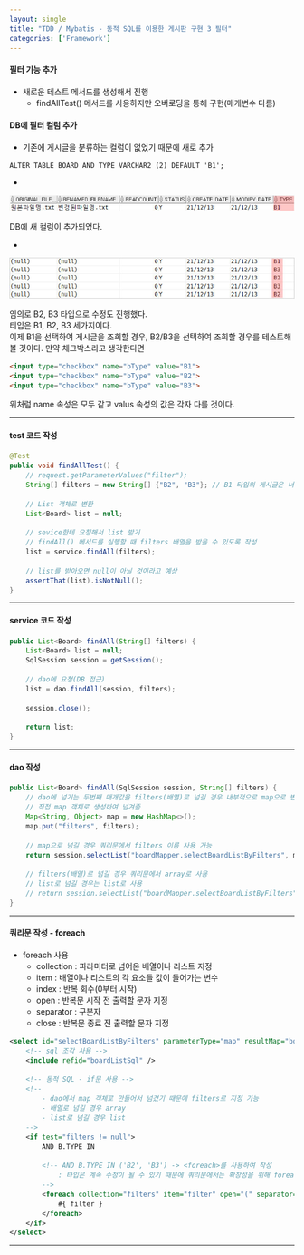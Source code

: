 ```yaml
---
layout: single
title: "TDD / Mybatis - 동적 SQL를 이용한 게시판 구현 3 필터"
categories: ['Framework']
---
```


#### 필터 기능 추가
* 새로운 테스트 메서드를 생성해서 진행
	* findAllTest() 메서드를 사용하지만 오버로딩을 통해 구현(매개변수 다름)

#### DB에 필터 컬럼 추가
* 기존에 게시글을 분류하는 컬럼이 없었기 때문에 새로 추가
   
```
ALTER TABLE BOARD AND TYPE VARCHAR2 (2) DEFAULT 'B1';
```
   
-
   
![Alt text](/assets/images/framework/mybatis/mybatis23.jpg)   
   
DB에 새 컬럼이 추가되었다.
   
-
   
![Alt text](/assets/images/framework/mybatis/mybatis24.jpg)   
   
임의로 B2, B3 타입으로 수정도 진행했다.   
티입은 B1, B2, B3 세가지이다.   
이제 B1을 선택하여 게시글을 조회할 경우, B2/B3을 선택하여 조회할 경우를 테스트해 볼 것이다.
만약 체크박스라고 생각한다면   

``` html
<input type="checkbox" name="bType" value="B1">
<input type="checkbox" name="bType" value="B2">
<input type="checkbox" name="bType" value="B3">
``` 
   
위처럼 name 속성은 모두 같고 valus 속성의 값은 각자 다를 것이다.   
   
***

#### test 코드 작성
   
``` java
@Test
public void findAllTest() {
	// request.getParameterValues("filter");
	String[] filters = new String[] {"B2", "B3"}; // B1 타입의 게시글은 너무 많기 때문에 B2, B3만 테스트 진행

	// List 객체로 변환
	List<Board> list = null;

	// sevice한테 요청해서 list 받기
	// findAll() 메서드를 실행할 때 filters 배열을 받을 수 있도록 작성
	list = service.findAll(filters);

	// list를 받아오면 null이 아닐 것이라고 예상
	assertThat(list).isNotNull();
}
```
   
***
   
#### service 코드 작성
   
``` java
public List<Board> findAll(String[] filters) {
	List<Board> list = null;
	SqlSession session = getSession();
	
	// dao에 요청(DB 접근)
	list = dao.findAll(session, filters);
	
	session.close();
	
	return list;
}
```
   
***

#### dao 작성
   
``` java
public List<Board> findAll(SqlSession session, String[] filters) {
	// dao에 넘기는 두번째 매개값을 filters(배열)로 넘길 경우 내부적으로 map으로 변환하기 때문에
	// 직접 map 객체로 생성하여 넘겨줌
	Map<String, Object> map = new HashMap<>();
	map.put("filters", filters);
	
	// map으로 넘길 경우 쿼리문에서 filters 이름 사용 가능
	return session.selectList("boardMapper.selectBoardListByFilters", map);

	// filters(배열)로 넘길 경우 쿼리문에서 array로 사용
	// list로 넘길 경우는 list로 사용
	// return session.selectList("boardMapper.selectBoardListByFilters", filters);
}
```
   
***

#### 쿼리문 작성 - foreach
* foreach 사용
	* collection : 파라미터로 넘어온 배열이나 리스트 지정
	* item : 배열이나 리스트의 각 요소들 값이 들어가는 변수
	* index : 반복 회수(0부터 시작)
	* open : 반복문 시작 전 출력할 문자 지정
	* separator : 구분자 
	* close : 반복문 종료 전 출력할 문자 지정 
   
``` xml
<select id="selectBoardListByFilters" parameterType="map" resultMap="boardListResultMap">
	<!-- sql 조각 사용 -->
	<include refid="boardListSql" />

	<!-- 동적 SQL - if문 사용 -->
	<!--
		- dao에서 map 객체로 만들어서 넘겼기 때문에 filters로 지정 가능
		- 배열로 넘길 경우 array
		- list로 넘길 경우 list
	-->
	<if test="filters != null">
		AND B.TYPE IN 

		<!-- AND B.TYPE IN ('B2', 'B3') -> <foreach>를 사용하여 작성 
			: 타입은 계속 수정이 될 수 있기 때문에 쿼리문에서는 확장성을 위해 foreach문 사용
		-->
		<foreach collection="filters" item="filter" open="(" separator="," close=")">
			#{ filter }
		</foreach>
	</if>
</select>
```   
   
***



















